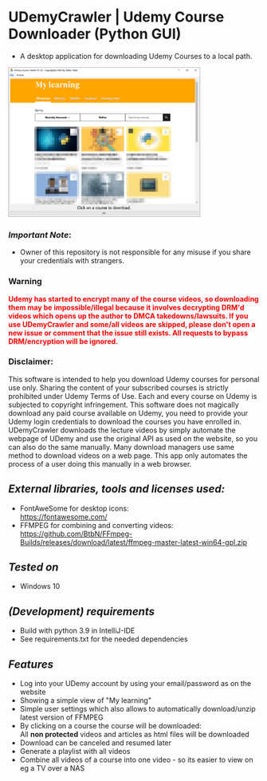 # UDemyCrawler | Udemy Course Downloader (Python GUI)
- A desktop application for downloading Udemy Courses to a local path. 

<img alt="MainScreen" height="300" src="/preview/MainScreen.png?raw=true"/>

### ***Important Note***:
 - Owner of this repository is not responsible for any misuse if you share your credentials with strangers.

### Warning
<div style="color:red;font-weight:bold;">
Udemy has started to encrypt many of the course videos, so downloading them may be impossible/illegal because it involves decrypting DRM'd videos which opens up the author to DMCA takedowns/lawsuits. 
If you use UDemyCrawler and some/all videos are skipped, please don't open a new issue or comment that the issue still exists. 
All requests to bypass DRM/encryption will be ignored.
</div>

### Disclaimer:
This software is intended to help you download Udemy courses for personal use only. 
Sharing the content of your subscribed courses is strictly prohibited under Udemy Terms of Use. 
Each and every course on Udemy is subjected to copyright infringement.
This software does not magically download any paid course available on Udemy, 
you need to provide your Udemy login credentials to download the courses you have enrolled in. 
UDemyCrawler downloads the lecture videos by simply automate the webpage of UDemy and use the original API as used on the website, 
so you can also do the same manually. 
Many download managers use same method to download videos on a web page. 
This app only automates the process of a user doing this manually in a web browser.


## ***External libraries, tools and licenses used:***
- FontAweSome for desktop icons:<br/>
https://fontawesome.com/
- FFMPEG for combining and converting videos:<br/>
https://github.com/BtbN/FFmpeg-Builds/releases/download/latest/ffmpeg-master-latest-win64-gpl.zip

## ***Tested on***
- Windows 10

## ***(Development) requirements***
- Build with python 3.9 in IntelliJ-IDE
- See requirements.txt for the needed dependencies 

## ***Features***
- Log into your UDemy account by using your email/password as on the website
- Showing a simple view of "My learning"
- Simple user settings which also allows to automatically download/unzip latest version of FFMPEG 
- By clicking on a course the course will be downloaded:<br/>
 All <b>non protected</b> videos and articles as html files will be downloaded  
- Download can be canceled and resumed later
- Generate a playlist with all videos
- Combine all videos of a course into one video - so its easier to view on eg a TV over a NAS